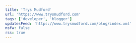 ```yaml
---
title: 'Trys Mudford'
url: 'https://www.trysmudford.com'
tags: ['developer', 'blogger']
updatesFeed: 'https://www.trysmudford.com/blog/index.xml'
nsfw: false
rss: true
---
```


